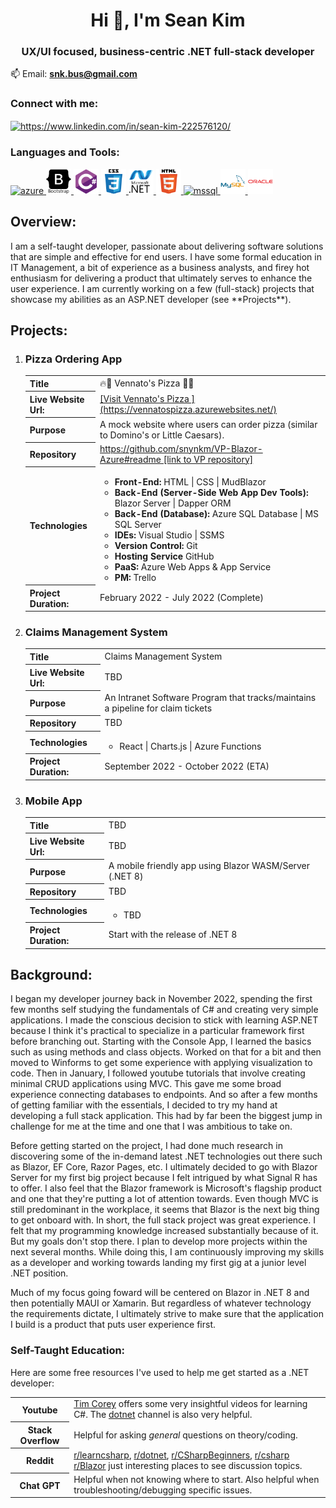 <h1 align="center">Hi 👋, I'm Sean Kim</h1>
<h3 align="center">UX/UI focused, business-centric .NET full-stack developer</h3>


📫 Email: **snk.bus@gmail.com**

<h3 align="left">Connect with me:</h3>
<p align="left">
<a href="https://linkedin.com/in/https://www.linkedin.com/in/sean-kim-222576120/" target="blank"><img align="center" src="https://raw.githubusercontent.com/rahuldkjain/github-profile-readme-generator/master/src/images/icons/Social/linked-in-alt.svg" alt="https://www.linkedin.com/in/sean-kim-222576120/" height="30" width="40" /></a>
</p>

<h3 align="left">Languages and Tools:</h3>
<p align="left"> <a href="https://azure.microsoft.com/en-in/" target="_blank" rel="noreferrer"> <img src="https://www.vectorlogo.zone/logos/microsoft_azure/microsoft_azure-icon.svg" alt="azure" width="40" height="40"/> </a> <a href="https://getbootstrap.com" target="_blank" rel="noreferrer"> <img src="https://raw.githubusercontent.com/devicons/devicon/master/icons/bootstrap/bootstrap-plain-wordmark.svg" alt="bootstrap" width="40" height="40"/> </a> <a href="https://www.w3schools.com/cs/" target="_blank" rel="noreferrer"> <img src="https://raw.githubusercontent.com/devicons/devicon/master/icons/csharp/csharp-original.svg" alt="csharp" width="40" height="40"/> </a> <a href="https://www.w3schools.com/css/" target="_blank" rel="noreferrer"> <img src="https://raw.githubusercontent.com/devicons/devicon/master/icons/css3/css3-original-wordmark.svg" alt="css3" width="40" height="40"/> </a> <a href="https://dotnet.microsoft.com/" target="_blank" rel="noreferrer"> <img src="https://raw.githubusercontent.com/devicons/devicon/master/icons/dot-net/dot-net-original-wordmark.svg" alt="dotnet" width="40" height="40"/> </a> <a href="https://www.w3.org/html/" target="_blank" rel="noreferrer"> <img src="https://raw.githubusercontent.com/devicons/devicon/master/icons/html5/html5-original-wordmark.svg" alt="html5" width="40" height="40"/> </a> <a href="https://www.microsoft.com/en-us/sql-server" target="_blank" rel="noreferrer"> <img src="https://www.svgrepo.com/show/303229/microsoft-sql-server-logo.svg" alt="mssql" width="40" height="40"/> </a> <a href="https://www.mysql.com/" target="_blank" rel="noreferrer"> <img src="https://raw.githubusercontent.com/devicons/devicon/master/icons/mysql/mysql-original-wordmark.svg" alt="mysql" width="40" height="40"/> </a> <a href="https://www.oracle.com/" target="_blank" rel="noreferrer"> <img src="https://raw.githubusercontent.com/devicons/devicon/master/icons/oracle/oracle-original.svg" alt="oracle" width="40" height="40"/> </a> </p>

<h2><b></b>Overview:</b></h2>
<p>
  I am a self-taught developer, passionate about delivering software solutions that are simple and effective for end users. I have some formal education in IT Management, a bit of experience as a business analysts, and firey hot enthusiasm for delivering a product that ultimately serves to enhance the user experience. I am currently working on a few (full-stack) projects that showcase my abilities as an ASP.NET developer (see **Projects**).
</p>


<h2><b>Projects:</b></h2>
<ol>

<li> <h3> <b>Pizza Ordering App</b> </h3>  

  <table>
    <tr>
      <th>Title</th>
      <td> 🔥🍕 Vennato's Pizza 🍕🔥</td>
    </tr>
    <tr>
      <th>Live Website Url:</th>
      <td><a href="https://vennatospizza.azurewebsites.net/"> [Visit Vennato's Pizza ](https://vennatospizza.azurewebsites.net/)</a></td>
    </tr>
    <tr>
      <th>Purpose</th>
      <td>A mock website where users can order pizza (similar to Domino's or Little Caesars). </td>
    </tr>
    <tr>
      <th>Repository</th>
      <td><a href="https://github.com/snynkm/VP-Blazor-Azure#readme">https://github.com/snynkm/VP-Blazor-Azure#readme [link to VP repository]</td>
    </tr>
    <tr>
      <th>Technologies</th>
      <td>
        <ul>
          <li><b>Front-End:</b> HTML | CSS | MudBlazor</li>
          <li><b>Back-End (Server-Side Web App Dev Tools):</b> Blazor Server | Dapper ORM</li>
          <li><b>Back-End (Database):</b> Azure SQL Database | MS SQL Server</li>
          <li><b>IDEs:</b> Visual Studio | SSMS </li>
          <li><b>Version Control:</b> Git</li>
          <li><b>Hosting Service</b> GitHub</li>
          <li><b>PaaS:</b> Azure Web Apps & App Service</li>
          <li><b>PM:</b> Trello</li>
        </ul>  
      </td>
    </tr>
    <tr>
      <th>Project Duration: </th>
      <td> February 2022 - July 2022 (Complete)</td>
    </tr>
  </table>  
</li>

<li>  <h3> <b> Claims Management System </b> </h3>
    <table>
    <tr>
      <th>Title</th>
      <td> Claims Management System </td>
    </tr>
    <tr>
      <th>Live Website Url:</th>
      <td>TBD</td>
    </tr>
    <tr>
      <th>Purpose</th>
      <td>An Intranet Software Program that tracks/maintains a pipeline for claim tickets</td>
    </tr>
    <tr>
      <th>Repository</th>
      <td>TBD</td>
    </tr>
    <tr>
      <th>Technologies</th>
      <td>
        <ul>
          <li> React | Charts.js | Azure Functions </li>
        </ul>  
      </td>
    </tr>
    <tr>
      <th>Project Duration: </th>
      <td> September 2022 - October 2022 (ETA)</td>
    </tr>
  </table> 
</li>

<li> <h3> <b>Mobile App</b> </h3>
    <table>
    <tr>
      <th>Title</th>
      <td>TBD</td>
    </tr>
    <tr>
      <th>Live Website Url:</th>
      <td>TBD</td>
    </tr>
    <tr>
      <th>Purpose</th>
      <td>A mobile friendly app using Blazor WASM/Server (.NET 8)</td>
    </tr>
    <tr>
      <th>Repository</th>
      <td>TBD</td>
    </tr>
    <tr>
      <th>Technologies</th>
      <td>
        <ul>
          <li>TBD</li>
        </ul>  
      </td>
    </tr>
    <tr>
      <th>Project Duration: </th>
      <td>Start with the release of .NET 8</td>
    </tr>
  </table> 
</li>
</ol>

<h2><b>Background:</b></h2>
<p> 
  I began my developer journey back in November 2022, spending the first few months self studying the fundamentals of C# and creating very simple applications. I made the conscious decision to stick with learning ASP.NET because I think it's practical to specialize in a particular framework first before branching out. Starting with the Console App, I learned the basics such as using methods and class objects. Worked on that for a bit and then moved to Winforms to get some experience with applying visualization to code. Then in January, I followed youtube tutorials that involve creating minimal CRUD applications using MVC. This gave me some broad experience connecting databases to endpoints. And so after a few months of getting familiar with the essentials, I decided to try my hand at developing a full stack application. This had by far been the biggest jump in challenge for me at the time and one that I was ambitious to take on. 
  
  Before getting started on the project, I had done much research in discovering some of the in-demand latest .NET technologies out there such as Blazor, EF Core, Razor Pages, etc. I ultimately decided to go with Blazor Server for my first big project because I felt intrigued by what Signal R has to offer. I also feel that the Blazor framework is Microsoft's flagship product and one that they're putting a lot of attention towards. Even though MVC is still predominant in the workplace, it seems that Blazor is the next big thing to get onboard with. In short, the full stack project was great experience. I felt that my programming knowledge increased substantially because of it. But my goals don't stop there. I plan to develop more projects within the next several months. While doing this, I am continuously improving my skills as a developer and working towards landing my first gig at a junior level .NET position.
  
  Much of my focus going foward will be centered on Blazor in .NET 8 and then potentially MAUI or Xamarin. But regardless of whatever technology the requirements dictate, I ultimately strive to make sure that the application I build is a product that puts user experience first.
</p>

<h3><b>Self-Taught Education:</b></h3>

Here are some free resources I've used to help me get started as a .NET developer:

<table>
  <tr>
    <th>Youtube</th>
    <td><a href="https://www.youtube.com/@IAmTimCorey"> Tim Corey</a> offers some very insightful videos for learning C#. The <a href="https://www.youtube.com/@dotnet">dotnet</a> channel is also very helpful.</td>
  </tr>
  <tr>
    <th>Stack Overflow</th>
    <td>Helpful for asking <i>general</i> questions on theory/coding.</td>
  </tr>
  <tr>
    <th>Reddit</th>
    <td>
      <a href="https://www.reddit.com/r/learncsharp/">r/learncsharp</a>,
      <a href="https://www.reddit.com/r/dotnet/">r/dotnet</a>,
      <a href="https://www.reddit.com/r/CSharpBeginners/">r/CSharpBeginners</a>,
      <a href="https://www.reddit.com/r/csharp/">r/csharp</a>
      <a href="https://www.reddit.com/r/Blazor/">r/Blazor</a> just interesting places to see discussion topics.</td>
  </tr>
  <tr>
    <th>Chat GPT</th>
    <td>Helpful when not knowing where to start. Also helpful when troubleshooting/debugging specific issues.</td>
  </tr>
</table>



